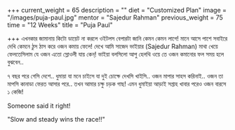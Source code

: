 +++
current_weight = 65
description = ""
diet = "Customized Plan"
image = "/images/puja-paul.jpg"
mentor = "Sajedur Rahman"
previous_weight = 75
time = "12 Weeks"
title = "Puja Paul"

+++
এখনকার জামানায় কিটো ডায়েট না করলে ওইটলস বেপারটা জানি কেমন কেমন লাগে! মানে আসে পাশে সবাইরে দেখি কেমনে ঠুস ঠাস করে ওজন কমায় ফেলে! দেখে আমি সাজেদ ভাইয়ার (Sajedur Rahman) মাথা খেয়ে ফেলতেসিলাম যে ওজন এতো স্লোওলী যায় কেন্! ভাইয়া বলসিলো আপু হেলথি ওয়ে তে ওজন কমানোর ফল সময় হলে বুঝবেন..

৭ বছর পরে গেসি দেশে.. ধুমায়া যা মনে চাইসে যা দুই চোক্ষে দেখসি খাইসি.. ওজন মাপার সাহস করিনাই.. ওজন তা মাপসি কানাডা ফেরত আসার পরে.. তখন আমার চক্ষু চড়ক গাছ! এমন ধুমাইয়া আড়াই সপ্তাহ খাবার পরেও ওজন বারসে ১ কেজি!

Someone said it right!

"Slow and steady wins the race!!"